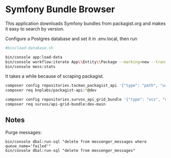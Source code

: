# Symfony Bundle Browser

This application downloads Symfony bundles from packagist.org and makes it easy to search by version.

Configure a Postgres database and set it in .env.local, then run

```bash
#bin/load-database.sh

bin/console app:load-data
bin/console workflow:iterate App\\Entity\\Package --marking=new --transition=load
bin/console mess:stats
```

It takes a while because of scraping packagist.


```bash
composer config repositories.tacman_packagist_api '{"type": "path", "url": "/home/tac/g/tacman/packagist-api"}'
composer req knplabs/packagist-api:*@dev

composer config repositories.survos_api_grid_bundle '{"type": "vcs", "url": "git@github.com:survos/SurvosApiGridBundle.git"}'
composer req survos/api-grid-bundle:dev-main

```

## Notes

Purge messages:

```bin
bin/console dbal:run-sql "delete from messenger_messages where queue_name='failed'"
bin/console dbal:run-sql "delete from messenger_messages"
```
